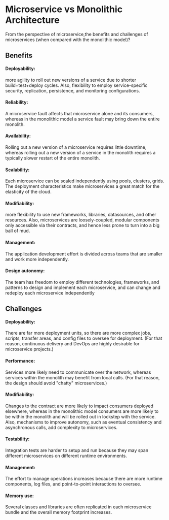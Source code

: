 # Microservice vs Monolithic Architecture
From the perspective of microservice,the benefits and challenges of microservices (when compared with the monolithic model)?

## Benefits
#### Deployability: 
more agility to roll out new versions of a service due to shorter build+test+deploy cycles. Also, flexibility to employ service-specific security, replication, persistence, and monitoring configurations.
#### Reliability: 
A microservice fault affects that microservice alone and its consumers, whereas in the monolithic model a service fault may bring down the entire monolith.
#### Availability: 
Rolling out a new version of a microservice requires little downtime, whereas rolling out a new version of a service in the monolith requires a typically slower restart of the entire monolith.
#### Scalability: 
Each microservice can be scaled independently using pools, clusters, grids. The deployment characteristics make microservices a great match for the elasticity of the cloud.
#### Modifiability: 
more flexibility to use new frameworks, libraries, datasources, and other resources. Also, microservices are loosely-coupled, modular components only accessible via their contracts, and hence less prone to turn into a big ball of mud.
#### Management: 
The application development effort is divided across teams that are smaller and work more independently.
#### Design autonomy: 
The team has freedom to employ different technologies, frameworks, and patterns to design and implement each microservice, and can change and redeploy each microservice independently

## Challenges
#### Deployability: 
There are far more deployment units, so there are more complex jobs, scripts, transfer areas, and config files to oversee for deployment. (For that reason, continuous delivery and DevOps are highly desirable for microservice projects.)
#### Performance: 
Services more likely need to communicate over the network, whereas services within the monolith may benefit from local calls. (For that reason, the design should avoid "chatty" microservices.)
#### Modifiability: 
Changes to the contract are more likely to impact consumers deployed elsewhere, whereas in the monolithic model consumers are more likely to be within the monolith and will be rolled out in lockstep with the service. Also, mechanisms to improve autonomy, such as eventual consistency and asynchronous calls, add complexity to microservices.
#### Testability: 
Integration tests are harder to setup and run because they may span different microservices on different runtime environments.
#### Management: 
The effort to manage operations increases because there are more runtime components, log files, and point-to-point interactions to oversee.
#### Memory use: 
Several classes and libraries are often replicated in each microservice bundle and the overall memory footprint increases.
